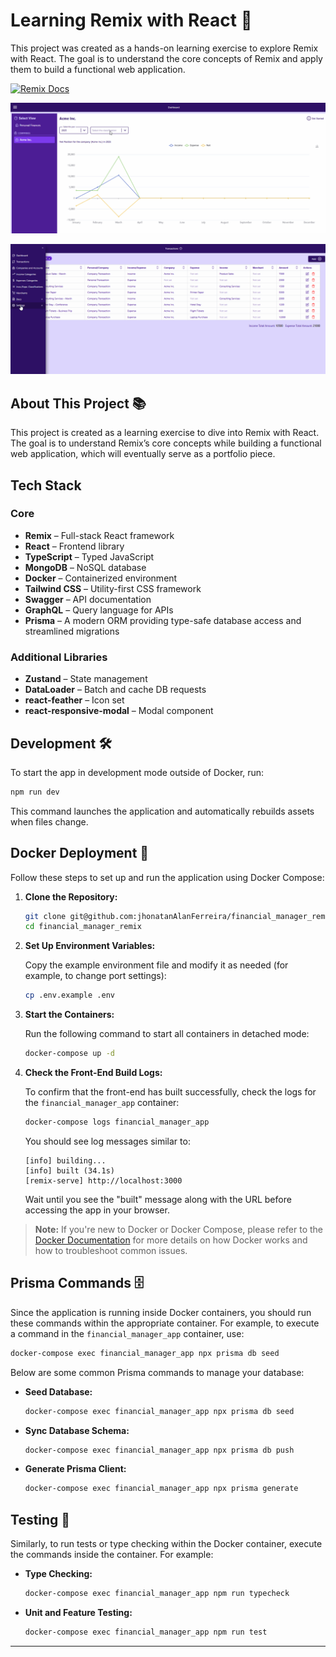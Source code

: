 # Learning Remix with React 🚀

This project was created as a hands-on learning exercise to explore Remix with React. The goal is to understand the core concepts of Remix and apply them to build a functional web application.

[![Remix Docs](https://img.shields.io/badge/Remix-Docs-blue)](https://remix.run/docs)

![Demo GIF showing the app in action](public/screenshots/main.gif)

![Demo GIF showing the app in action](public/screenshots/login_and_docs.gif)

## About This Project 📚

This project is created as a learning exercise to dive into Remix with React. The goal is to understand Remix’s core concepts while building a functional web application, which will eventually serve as a portfolio piece.

## Tech Stack

### Core

- **Remix** – Full-stack React framework
- **React** – Frontend library
- **TypeScript** – Typed JavaScript
- **MongoDB** – NoSQL database
- **Docker** – Containerized environment
- **Tailwind CSS** – Utility-first CSS framework
- **Swagger** – API documentation
- **GraphQL** – Query language for APIs
- **Prisma** – A modern ORM providing type-safe database access and streamlined migrations

### Additional Libraries

- **Zustand** – State management
- **DataLoader** – Batch and cache DB requests
- **react-feather** – Icon set
- **react-responsive-modal** – Modal component

## Development 🛠

To start the app in development mode outside of Docker, run:

```sh
npm run dev
```

This command launches the application and automatically rebuilds assets when files change.

## Docker Deployment 🚀

Follow these steps to set up and run the application using Docker Compose:

1. **Clone the Repository:**

   ```sh
   git clone git@github.com:jhonatanAlanFerreira/financial_manager_remix.git
   cd financial_manager_remix
   ```

2. **Set Up Environment Variables:**

   Copy the example environment file and modify it as needed (for example, to change port settings):

   ```sh
   cp .env.example .env
   ```

3. **Start the Containers:**

   Run the following command to start all containers in detached mode:

   ```sh
   docker-compose up -d
   ```

4. **Check the Front-End Build Logs:**

   To confirm that the front-end has built successfully, check the logs for the `financial_manager_app` container:

   ```sh
   docker-compose logs financial_manager_app
   ```

   You should see log messages similar to:

   ```
   [info] building...
   [info] built (34.1s)
   [remix-serve] http://localhost:3000
   ```

   Wait until you see the "built" message along with the URL before accessing the app in your browser.

> **Note:** If you're new to Docker or Docker Compose, please refer to the [Docker Documentation](https://docs.docker.com) for more details on how Docker works and how to troubleshoot common issues.

## Prisma Commands 🗄

Since the application is running inside Docker containers, you should run these commands within the appropriate container. For example, to execute a command in the `financial_manager_app` container, use:

```sh
docker-compose exec financial_manager_app npx prisma db seed
```

Below are some common Prisma commands to manage your database:

- **Seed Database:**

  ```sh
  docker-compose exec financial_manager_app npx prisma db seed
  ```

- **Sync Database Schema:**

  ```sh
  docker-compose exec financial_manager_app npx prisma db push
  ```

- **Generate Prisma Client:**

  ```sh
  docker-compose exec financial_manager_app npx prisma generate
  ```

## Testing 🧪

Similarly, to run tests or type checking within the Docker container, execute the commands inside the container. For example:

- **Type Checking:**

  ```sh
  docker-compose exec financial_manager_app npm run typecheck
  ```

- **Unit and Feature Testing:**

  ```sh
  docker-compose exec financial_manager_app npm run test
  ```

---
